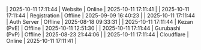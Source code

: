 | 2025-10-11 17:11:44 | Website | Online | 2025-10-11 17:11:41 |
| 2025-10-11 17:11:44 | Registration | Offline | 2025-09-09 16:40:23 |
| 2025-10-11 17:11:44 | Auth Server | Offline | 2025-08-18 09:33:31 |
| 2025-10-11 17:11:44 | Kezan (PvE) | Offline | 2025-10-11 12:51:30 |
| 2025-10-11 17:11:44 | Gurubashi (PvP) | Offline | 2025-08-23 21:44:06 |
| 2025-10-11 17:11:44 | Cloudflare | Online | 2025-10-11 17:11:41 |
